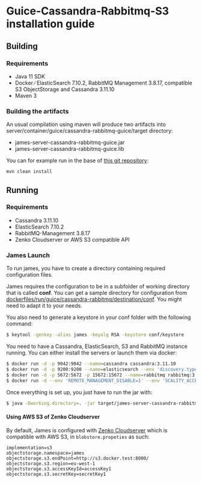 # Guice-Cassandra-Rabbitmq-S3 installation guide

## Building

### Requirements

 - Java 11 SDK
 - Docker ∕ ElasticSearch 7.10.2, RabbitMQ Management 3.8.17, compatible S3 ObjectStorage and Cassandra 3.11.10
 - Maven 3

### Building the artifacts

An usual compilation using maven will produce two artifacts into server/container/guice/cassandra-rabbitmq-guice/target directory:

 * james-server-cassandra-rabbitmq-guice.jar
 * james-server-cassandra-rabbitmq-guice.lib

You can for example run in the base of [this git repository](https://github.com/apache/james-project):

```
mvn clean install
```

## Running

### Requirements

 * Cassandra 3.11.10
 * ElasticSearch 7.10.2
 * RabbitMQ-Management 3.8.17
 * Zenko Cloudserver or AWS S3 compatible API

### James Launch

To run james, you have to create a directory containing required configuration files.

James requires the configuration to be in a subfolder of working directory that is called **conf**. You can get a sample
directory for configuration from
[dockerfiles/run/guice/cassandra-rabbitmq/destination/conf](https://github.com/apache/james-project/tree/master/dockerfiles/run/guice/cassandra-rabbitmq/destination/conf). You might need to adapt it to your needs.

You also need to generate a keystore in your conf folder with the following command:

```bash
$ keytool -genkey -alias james -keyalg RSA -keystore conf/keystore
```

You need to have a Cassandra, ElasticSearch, S3 and RabbitMQ instance running. You can either install the servers or launch them via docker:

```bash
$ docker run -d -p 9042:9042 --name=cassandra cassandra:3.11.10
$ docker run -d -p 9200:9200 --name=elasticsearch --env 'discovery.type=single-node' docker.elastic.co/elasticsearch/elasticsearch:7.10.2
$ docker run -d -p 5672:5672 -p 15672:15672 --name=rabbitmq rabbitmq:3.8.17-management
$ docker run -d --env 'REMOTE_MANAGEMENT_DISABLE=1' --env 'SCALITY_ACCESS_KEY_ID=accessKey1' --env 'SCALITY_SECRET_ACCESS_KEY=secretKey1' --name=s3 zenko/cloudserver:8.2.6
```

Once everything is set up, you just have to run the jar with:

```bash
$ java -Dworking.directory=. -jar target/james-server-cassandra-rabbitmq-guice.jar
```

#### Using AWS S3 of Zenko Cloudserver
By default, James is configured with [Zenko Cloudserver](https://hub.docker.com/r/zenko/cloudserver) which is compatible with AWS S3, in `blobstore.propeties` as such:

```
implementation=s3
objectstorage.namespace=james
objectstorage.s3.endPoint=http://s3.docker.test:8000/
objectstorage.s3.region=eu-west-1
objectstorage.s3.accessKeyId=accessKey1
objectstorage.s3.secretKey=secretKey1
```
